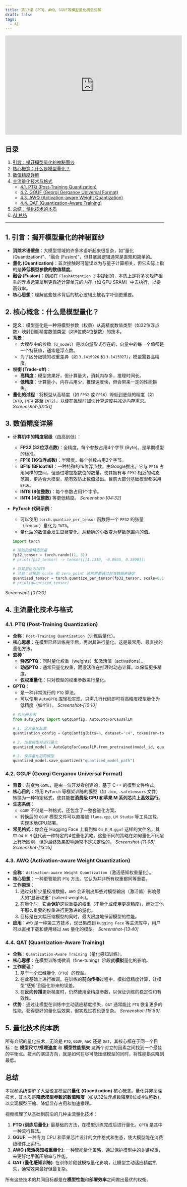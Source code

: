 ```yaml
---
title: 第13课 GPTQ、AWQ、GGUF等模型量化概念讲解
draft: false
tags:
  - AI
---
```

 <iframe width="560" height="315" src="https://player.bilibili.com/player.html?autoplay=0&bvid=BV1euPkerEun" scrolling="no" border="0" frameborder="no" framespacing="0" allowfullscreen="true"></iframe>


## 目录
1. [引言：揭开模型量化的神秘面纱](#1-引言揭开模型量化的神秘面纱)
2. [核心概念：什么是模型量化？](#2-核心概念什么是模型量化)
3. [数值精度详解](#3-数值精度详解)
4. [主流量化技术与格式](#4-主流量化技术与格式)
    - [4.1. PTQ (Post-Training Quantization)](#41-ptq-post-training-quantization)
    - [4.2. GGUF (Georgi Gerganov Universal Format)](#42-gguf-georgi-gerganov-universal-format)
    - [4.3. AWQ (Activation-aware Weight Quantization)](#43-awq-activation-aware-weight-quantization)
    - [4.4. QAT (Quantization-Aware Training)](#44-qat-quantization-aware-training)
5. [总结：量化技术的本质](#5-总结量化技术的本质)
6. [AI 总结](#ai-总结)
---
## 1. 引言：揭开模型量化的神秘面纱

- **消除术语壁垒**：大模型领域的许多术语听起来很复杂，如“量化 (Quantization)”、“融合 (Fusion)”，但其底层逻辑通常是直观和简单的。
- **量化 (Quantization)**：首次接触时可能误以为与量子计算相关，但它实际上指的是**降低模型参数的数值精度**。
- **融合 (Fusion)**：例如在 `FlashAttention 2` 中提到的，本质上是将多次矩阵相乘的浮点运算拿到更靠近计算单元的内存（如 GPU SRAM）中去执行，以提高效率。
- **核心思想**：理解这些技术背后的核心逻辑比被名字吓倒更重要。

## 2. 核心概念：什么是模型量化？

- **定义**：模型量化是一种将模型参数（权重）从高精度数值类型（如32位浮点数）映射到低精度数值类型（如8位或4位整数）的技术。
- **背景**：
    - 大模型中的参数（`d_model`）是以向量形式存在的，向量中的每一个值都是一个特征值，通常是浮点数。
    - 为了区分细微的权重差异（如 `3.1415926` 和 `3.1415927`），模型需要高精度。
- **权衡 (Trade-off)**：
    - **高精度**：模型效果好，但计算量大，消耗内存多，推理时间长。
    - **低精度**：计算量小，内存占用少，推理速度快，但会带来一定的性能损失。
- **量化的过程**：将模型从高精度（如 `FP32` 或 `FP16`）降低到更低的精度（如 `INT8`, `INT4` 甚至 `INT2`），以便在推理时加快计算速度并减少内存需求。
*Screenshot-[01:51]*

## 3. 数值精度详解

- **计算机中的精度层级**（由高到低）：
    - **FP32 (32位浮点数)**：全精度。每个参数占用4个字节 (Byte)。是早期模型的标准。
    - **FP16 (16位浮点数)**：半精度。每个参数占用2个字节。
    - **BF16 (BFloat16)**：一种特殊的16位浮点数，由Google推出。它与 `FP16` 占用同样的空间，但通过增加指数位的数量，使其拥有与 `FP32` 相近的动态范围，更适合大模型，能有效防止数值溢出。目前大部分基础模型都采用 `BF16`。
    - **INT8 (8位整数)**：每个参数占用1个字节。
    - **INT4 (4位整数)** 等更低精度。
*Screenshot-[04:32]*

- **PyTorch 代码示例**：
    - 可以使用 `torch.quantize_per_tensor` 函数将一个 `FP32` 的张量（Tensor）量化为 `INT8`。
    - 量化后的数值会发生显著变化，从精确的小数变为整数范围内的值。
    ```python
    import torch

    # 原始的全精度张量
    fp32_tensor = torch.randn((1, 3))
    # print(fp32_tensor) -> tensor([[1.1310, -0.0935, 0.3898]])
    
    # 将其量化为INT8
    # 注意：这里的 scale 和 zero_point 通常需要通过校准数据来确定
    quantized_tensor = torch.quantize_per_tensor(fp32_tensor, scale=0.1, zero_point=0, dtype=torch.qint8)
    # print(quantized_tensor)
    ```
*Screenshot-[07:20]*

## 4. 主流量化技术与格式

### 4.1. PTQ (Post-Training Quantization)

- **全称**：`Post-Training Quantization`（训练后量化）。
- **核心思想**：在模型已经训练完毕后，再对其进行量化。这是最常用、最直接的量化方法。
- **变种**：
    - **静态PTQ**：同时量化权重（weights）和激活值（activations）。
    - **动态PTQ**：通常只量化权重，而激活值在推理时动态计算，以保留更多精度。
    - **仅权重量化**：只对模型的权重参数进行量化。
- **GPTQ**：
    - 是一种非常流行的 `PTQ` 算法。
    - 可以使用 `AutoGPTQ` 库轻松实现，只需几行代码即可将高精度模型量化为低精度（如4位）。
*Screenshot-[10:10]*
    ```python
    # 伪代码示例
    from auto_gptq import GptqConfig, AutoGptqForCausalLM
    
    # 1. 定义量化配置
    quantization_config = GptqConfig(bits=4, dataset="c4", tokenizer=tokenizer)
    
    # 2. 加载模型并进行量化
    quantized_model = AutoGptqForCausalLM.from_pretrained(model_id, quantization_config=quantization_config)
    
    # 3. 保存量化后的模型
    quantized_model.save_quantized("quantized_model_path")
    ```

### 4.2. GGUF (Georgi Gerganov Universal Format)

- **背景**：前身为 `GGML`，是由一位开发者创建的，基于 C++ 的模型文件格式。
- **核心目的**：将用 `PyTorch` 等框架训练的模型（如 `.bin`, `.safetensors` 文件）转换为一种特定格式，使其能**在消费级 CPU 和苹果 M 系列芯片上高效运行**。
- **生态系统**：
    - `GGUF` 不仅是一种格式，还包含了一整套量化方案。
    - 转换后的 `GGUF` 模型文件可以直接被 `llama.cpp`, `LM Studio` 等工具加载，实现本地CPU部署。
- **常见格式**：你会在 Hugging Face 上看到如 `Q4_K_M.gguf` 这样的文件名，其中 `Q4_K_M` 就代表一种特定的4位量化策略。这些不同的策略在如何量化不同层上有所区别，但对最终效果影响通常不是决定性的。
*Screenshot-[11:08]*
*Screenshot-[13:15]*

### 4.3. AWQ (Activation-aware Weight Quantization)

- **全称**：`Activation-aware Weight Quantization`（激活感知权重量化）。
- **核心思想**：一种更智能的 `PTQ` 方法。它认为并非所有权重都同等重要。
- **工作原理**：
    1. 通过分析少量校准数据，`AWQ` 会识别出那些对模型输出（激活值）影响最大的“显著权重” (salient weights)。
    2. 在量化时，它会**保护**这些重要的权重（不量化或使用更高精度），而对其他不那么重要的权重进行更激进的量化。
    3. 目标是在大幅压缩模型的同时，最大限度地保留模型的性能。
- **应用**：`AWQ` 是一种第三方技术，现已集成到 `Hugging Face` 等主流库中，用户可以直接下载和使用经过 `AWQ` 量化的模型。
*Screenshot-[13:40]*

### 4.4. QAT (Quantization-Aware Training)

- **全称**：`Quantization-Aware Training`（量化感知训练）。
- **核心思想**：在模型训练或微调（fine-tuning）阶段就**模拟**量化的影响。
- **工作原理**：
    1. 基于一个已经量化（`PTQ`）的模型。
    2. 在此基础上进行微调。在训练的**前向传播**过程中，模拟低精度计算，让模型“感知”到量化带来的误差。
    3. 在**反向传播**更新梯度时，仍然使用全精度参数，以保证训练的稳定性和有效性。
- **优势**：通过让模型在训练中主动适应精度损失，`QAT` 通常能比 `PTQ` 恢复更多的性能，获得更好的量化后效果，但实现过程也更复杂。
*Screenshot-[15:59]*

## 5. 量化技术的本质

所有介绍的量化技术，无论是 `PTQ`, `GGUF`, `AWQ` 还是 `QAT`，其核心都在于同一个目标：在 **模型尺寸/推理速度** 和 **模型性能损失** 这两个对立的因素之间找到一个最佳的平衡点。技术的演进方向，就是如何在尽可能压缩模型的同时，将性能损失降到最低。

## 总结

本视频系统讲解了大型语言模型的**量化 (Quantization)** 核心概念。量化并非高深技术，其本质是**降低模型参数的数值精度**（如从32位浮点数降至8位或4位整数），以实现模型压缩、降低显存占用和加速推理。

视频梳理了从基础到前沿的几种主流量化技术：
1.  **PTQ (训练后量化)**: 最基础的方法，在模型训练完成后进行量化，`GPTQ` 是其中一种流行算法。
2.  **GGUF**: 一种专为 CPU 和苹果芯片设计的文件格式和生态，使大模型能在消费级硬件上运行。
3.  **AWQ (激活感知权重量化)**: 一种智能量化策略，通过保护模型中的关键权重，来更好地平衡压缩率与性能。
4.  **QAT (量化感知训练)**: 在训练阶段就模拟量化影响，让模型主动适应精度损失，通常效果最好但最复杂。

所有这些技术的共同目标都是在**模型性能**和**部署效率**之间做出最优的权衡。